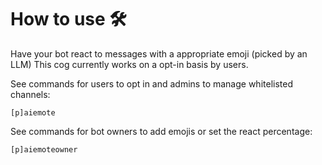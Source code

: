 # How to use 🛠️

Have your bot react to messages with a appropriate emoji (picked by an LLM)
This cog currently works on a opt-in basis by users.

See commands for users to opt in and admins to manage whitelisted channels:
```
[p]aiemote
```

See commands for bot owners to add emojis or set the react percentage:
```
[p]aiemoteowner
```
